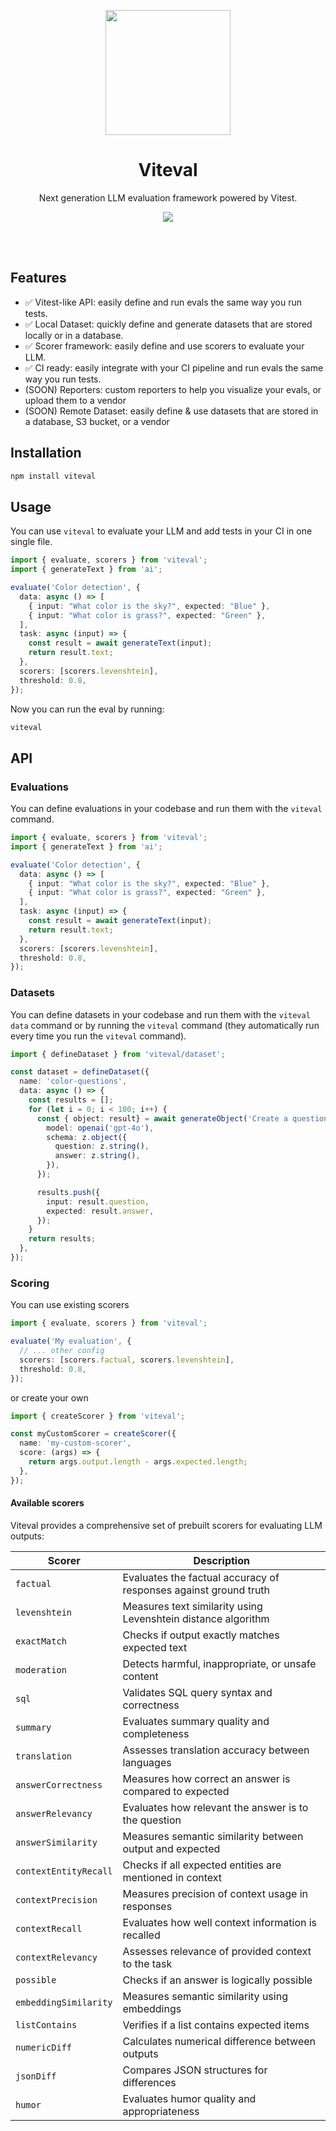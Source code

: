 <p align="center">
<a href="https://viteval.dev">
<img src="./github/assets/viteval-icon.png" height="200">
</a>
</p>

<h1 align="center">
Viteval
</h1>
<p align="center">
Next generation LLM evaluation framework powered by Vitest.
<p>
<p align="center">
  <a href="https://www.npmjs.com/package/viteval"><img src="https://img.shields.io/npm/v/viteval?color=BE54F5&label="></a>
<p>

<!-- TODO: add documentation -->
<!-- <p align="center">
 <a href="https://viteval.dev">Documentation</a> | <a href="https://viteval.dev/guide/">Getting Started</a> | <a href="https://viteval.dev/guide/#examples">Examples</a> | <a href="https://viteval.dev/guide/why">Why Viteval?</a>
</p> -->
<br>
<br>

## Features

- ✅ Vitest-like API: easily define and run evals the same way you run tests.
- ✅ Local Dataset: quickly define and generate datasets that are stored locally or in a database.
- ✅ Scorer framework: easily define and use scorers to evaluate your LLM.
- ✅ CI ready: easily integrate with your CI pipeline and run evals the same way you run tests.
- (SOON) Reporters: custom reporters to help you visualize your evals, or upload them to a vendor 
- (SOON) Remote Dataset: easily define & use datasets that are stored in a database, S3 bucket, or a vendor

## Installation

```bash
npm install viteval
```

## Usage

You can use `viteval` to evaluate your LLM and add tests in your CI in one single file.

```ts
import { evaluate, scorers } from 'viteval';
import { generateText } from 'ai';

evaluate('Color detection', {
  data: async () => [
    { input: "What color is the sky?", expected: "Blue" },
    { input: "What color is grass?", expected: "Green" },
  ],
  task: async (input) => {
    const result = await generateText(input);
    return result.text;
  },
  scorers: [scorers.levenshtein],
  threshold: 0.8,
});
```

Now you can run the eval by running:

```bash
viteval
```

## API

### Evaluations

You can define evaluations in your codebase and run them with the `viteval` command.

```ts
import { evaluate, scorers } from 'viteval';
import { generateText } from 'ai';

evaluate('Color detection', {
  data: async () => [
    { input: "What color is the sky?", expected: "Blue" },
    { input: "What color is grass?", expected: "Green" },
  ],
  task: async (input) => {
    const result = await generateText(input);
    return result.text;
  },
  scorers: [scorers.levenshtein],
  threshold: 0.8,
});
```

### Datasets

You can define datasets in your codebase and run them with the `viteval data` command or by running the `viteval` command (they automatically run every time you run the `viteval` command).

```ts
import { defineDataset } from 'viteval/dataset';

const dataset = defineDataset({
  name: 'color-questions',
  data: async () => {
    const results = [];
    for (let i = 0; i < 100; i++) {
      const { object: result} = await generateObject('Create a question and answer for the color of objects, such as "What is the color of the sky?" => "The sky is blue."', {
        model: openai('gpt-4o'),
        schema: z.object({
          question: z.string(),
          answer: z.string(),
        }),
      });

      results.push({
        input: result.question,
        expected: result.answer,
      });
    }
    return results;
  },
});
```

### Scoring

You can use existing scorers

```ts
import { evaluate, scorers } from 'viteval';

evaluate('My evaluation', {
  // ... other config
  scorers: [scorers.factual, scorers.levenshtein],
  threshold: 0.8,
});
```

or create your own

```ts
import { createScorer } from 'viteval';

const myCustomScorer = createScorer({
  name: 'my-custom-scorer',
  score: (args) => {
    return args.output.length - args.expected.length;
  },
});
```

#### Available scorers

Viteval provides a comprehensive set of prebuilt scorers for evaluating LLM outputs:

| Scorer | Description |
|--------|-------------|
| `factual` | Evaluates the factual accuracy of responses against ground truth |
| `levenshtein` | Measures text similarity using Levenshtein distance algorithm |
| `exactMatch` | Checks if output exactly matches expected text |
| `moderation` | Detects harmful, inappropriate, or unsafe content |
| `sql` | Validates SQL query syntax and correctness |
| `summary` | Evaluates summary quality and completeness |
| `translation` | Assesses translation accuracy between languages |
| `answerCorrectness` | Measures how correct an answer is compared to expected |
| `answerRelevancy` | Evaluates how relevant the answer is to the question |
| `answerSimilarity` | Measures semantic similarity between output and expected |
| `contextEntityRecall` | Checks if all expected entities are mentioned in context |
| `contextPrecision` | Measures precision of context usage in responses |
| `contextRecall` | Evaluates how well context information is recalled |
| `contextRelevancy` | Assesses relevance of provided context to the task |
| `possible` | Checks if an answer is logically possible |
| `embeddingSimilarity` | Measures semantic similarity using embeddings |
| `listContains` | Verifies if a list contains expected items |
| `numericDiff` | Calculates numerical difference between outputs |
| `jsonDiff` | Compares JSON structures for differences |
| `humor` | Evaluates humor quality and appropriateness |


